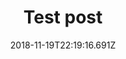 ---
ref: /2018/11/15/test-post2
title: Test post
name: ie
date: '2018-11-19T22:19:16.691Z'
comment: wait what

---